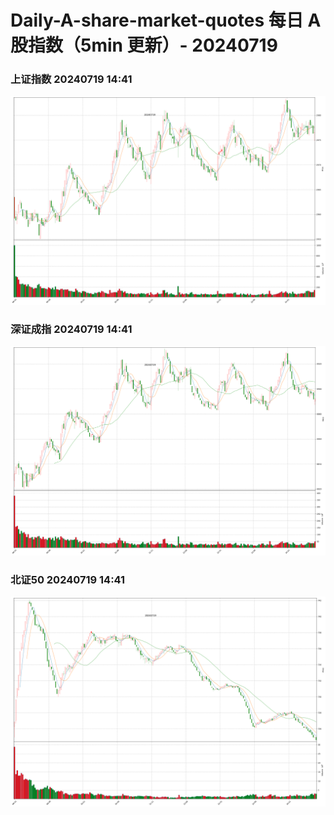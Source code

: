 
# Daily-A-share-market-quotes 每日 A 股指数（5min 更新）- 20240719

### 上证指数 20240719 14:41
![](./fig/2024/7/20240719-sh000001.png)

### 深证成指 20240719 14:41
![](./fig/2024/7/20240719-sz399001.png)

### 北证50 20240719 14:41
![](./fig/2024/7/20240719-bj899050.png)
